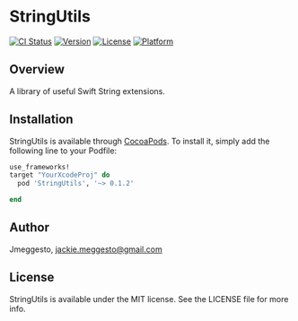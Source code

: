 # StringUtils

[![CI Status](http://img.shields.io/travis/Jmeggesto/StringUtils.svg?style=flat)](https://travis-ci.org/Jmeggesto/StringUtils)
[![Version](https://img.shields.io/cocoapods/v/StringUtils.svg?style=flat)](http://cocoapods.org/pods/StringUtils)
[![License](https://img.shields.io/cocoapods/l/StringUtils.svg?style=flat)](http://cocoapods.org/pods/StringUtils)
[![Platform](https://img.shields.io/cocoapods/p/StringUtils.svg?style=flat)](http://cocoapods.org/pods/StringUtils)

## Overview

A library of useful Swift String extensions. 

## Installation

StringUtils is available through [CocoaPods](http://cocoapods.org). To install
it, simply add the following line to your Podfile:

```ruby
use_frameworks!
target "YourXcodeProj" do
  pod 'StringUtils', '~> 0.1.2'

end
```

## Author

Jmeggesto, jackie.meggesto@gmail.com

## License

StringUtils is available under the MIT license. See the LICENSE file for more info.
